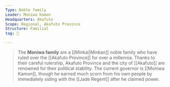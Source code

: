 ```yaml
---
Type: Noble family
Leader: Moniwa Kamon
Headquarters: Akafuto
Scope: Regional, Akafuto Province
Structure: Familial
tag: 👥

---
```


> The **Moniwa family** are a [[Minkai|Minkan]] noble family who have ruled over the [[Akafuto Province]] for over a millennia. Thanks to their careful rulership, Akafuto Province and the city of [[Akafuto]] are renowned for their political stability. The current governor is [[Moniwa Kamon]], though he earned much scorn from his own people by immediately siding with the [[Jade Regent]] after he claimed power.







